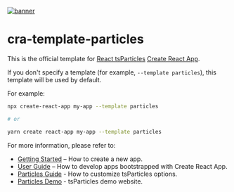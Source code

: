 [![banner](https://particles.js.org/images/banner2.png)](https://particles.js.org)

# cra-template-particles

This is the official template for [React tsParticles](https://github.com/matteobruni/tsparticles) [Create React App](https://github.com/facebook/create-react-app).

If you don't specify a template (for example, `--template particles`), this template will be used by default.

For example:

```sh
npx create-react-app my-app --template particles

# or

yarn create react-app my-app --template particles
```

For more information, please refer to:

- [Getting Started](https://create-react-app.dev/docs/getting-started) – How to create a new app.
- [User Guide](https://create-react-app.dev) – How to develop apps bootstrapped with Create React App.
- [Particles Guide](https://github.com/matteobruni/tsparticles) - How to customize tsParticles options.
- [Particles Demo](https://particles.js.org) - tsParticles demo website.